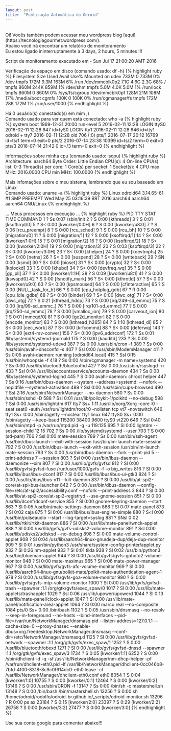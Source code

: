 ```yaml
---
layout: post
title:  "Publicação Automática do Odroid"
---
```

<br />
Oi! Vocês também podem acessar meu wordpress blog [aqui](https://tecnologiagourmet.wordpress.com/).  <br />
Abaixo você irá encontrar um relatório de monitoramento <br />
Eu estou ligado ininterruptamente à 3 days, 2 hours, 5 minutes !!!

Script de monitoramento executado em - Sun Jul 17 21:00:20 AMT 2016 <br />

Verificação de espaço em disco (comando usado: df -h)
{% highlight ruby %}
Filesystem      Size  Used Avail Use% Mounted on
udev            733M     0  733M   0% /dev
tmpfs           172M  9.3M  163M   6% /run
/dev/mmcblk0p2  7.1G  4.6G  2.3G  68% /
tmpfs           860M  244K  859M   1% /dev/shm
tmpfs           5.0M  4.0K  5.0M   1% /run/lock
tmpfs           860M     0  860M   0% /sys/fs/cgroup
/dev/mmcblk0p1  128M   21M  108M  17% /media/boot
cgmfs           100K     0  100K   0% /run/cgmanager/fs
tmpfs           172M   28K  172M   1% /run/user/1000
{% endhighlight %}

Há 0 usuário(s) conectado(s) em mim ;) <br />
Comando usado para ver quem está conectado: who -a
{% highlight ruby %}
           system boot  1969-12-31 20:00
           run-level 5  2016-02-11 12:28
LOGIN      ttyS0        2016-02-11 12:28               647 id=tyS0
LOGIN      tty1         2016-02-11 12:28               646 id=tty1
odroid   + tty7         2016-02-11 12:28  old          706 (:0)
           pts/1        2016-07-17 20:12             16769 id=ts/1  term=0 exit=0
           pts/2        2016-07-14 23:38             10399 id=ts/2  term=0 exit=0
           pts/3        2016-07-14 21:42                 0 id=/3    term=0 exit=0
{% endhighlight %}

Informações sobre minha cpu (comando usado: lscpu)
{% highlight ruby %}
Architecture:          aarch64
Byte Order:            Little Endian
CPU(s):                4
On-line CPU(s) list:   0-3
Thread(s) per core:    1
Core(s) per socket:    1
Socket(s):             4
CPU max MHz:           2016.0000
CPU min MHz:           100.0000
{% endhighlight %}

Mais infomações sobre o meu sistema, lembrando que eu sou baseado em Linux <br />
Comando usado: uname -a
{% highlight ruby %}
Linux odroid64 3.14.65-61 #1 SMP PREEMPT Wed May 25 03:16:39 BRT 2016 aarch64 aarch64 aarch64 GNU/Linux
{% endhighlight %}

... Meus processos em execução ...
{% highlight ruby %}
  PID TTY      STAT   TIME COMMAND
    1 ?        Ss     0:07 /sbin/init
    2 ?        S      0:00 [kthreadd]
    3 ?        S      0:01 [ksoftirqd/0]
    5 ?        S<     0:00 [kworker/0:0H]
    6 ?        S      0:00 [kworker/u8:0]
    7 ?        S      0:06 [rcu_preempt]
    8 ?        S      0:00 [rcu_sched]
    9 ?        S      0:00 [rcu_bh]
   10 ?        S      0:00 [migration/0]
   11 ?        S      0:00 [migration/1]
   12 ?        S      0:00 [ksoftirqd/1]
   14 ?        S<     0:00 [kworker/1:0H]
   15 ?        S      0:01 [migration/2]
   16 ?        S      0:00 [ksoftirqd/2]
   18 ?        S<     0:00 [kworker/2:0H]
   19 ?        S      0:00 [migration/3]
   20 ?        S      0:03 [ksoftirqd/3]
   22 ?        S<     0:00 [kworker/3:0H]
   23 ?        S<     0:00 [khelper]
   24 ?        S      0:00 [kdevtmpfs]
   25 ?        S<     0:00 [netns]
   26 ?        S<     0:00 [suspend]
   28 ?        S<     0:00 [writeback]
   29 ?        SN     0:00 [ksmd]
   30 ?        S<     0:00 [bioset]
   31 ?        S<     0:00 [crypto]
   32 ?        S<     0:00 [kblockd]
   33 ?        S      0:00 [khubd]
   34 ?        S<     0:00 [devfreq_wq]
   35 ?        S      0:00 [gp_pll]
   37 ?        S<     0:00 [kworker/1:1H]
   38 ?        S      0:09 [kworker/u8:1]
   41 ?        S      0:00 [kswapd0]
   42 ?        S      0:00 [fsnotify_mark]
   56 ?        S<     0:00 [kthrotld]
   57 ?        S<     0:00 [kworker/u9:0]
   63 ?        S<     0:00 [kpsmoused]
   64 ?        S      0:00 [cfinteractive]
   65 ?        S      0:00 [NULL_task_for_h]
   66 ?        S      0:00 [cpu_hotplug_gdb]
   67 ?        R      0:00 [cpu_idle_gdbs]
   68 ?        S<     0:00 [binder]
   69 ?        S<     0:00 [dwc_otg]
   71 ?        S<     0:00 [dwc_otg]
   72 ?        S      0:21 [kthread_hdcp]
   73 ?        S      0:00 [irq/249-sd_emmc]
   75 ?        S      0:00 [irq/99-sd_emmc_]
   76 ?        S      0:00 [irq/101-sd_emmc]
   77 ?        S      0:00 [irq/250-sd_emmc]
   78 ?        S      0:00 [vmalloc_ion]
   79 ?        S      0:00 [carveout_ion]
   80 ?        S      0:01 [mmcqd/0]
   81 ?        S      0:00 [ge2d_monitor]
   82 ?        S      0:00 [encode_monitor]
   83 ?        S      0:00 [kthread_h265]
   84 ?        S      1:10 [kthread_di]
   85 ?        S<     0:00 [cec_work]
   87 ?        S<     0:00 [krfcommd]
   88 ?        S<     0:00 [deferwq]
  143 ?        S<     0:00 [ext4-rsv-conver]
  156 ?        S<     0:00 [ipv6_addrconf]
  172 ?        Ss     0:01 /lib/systemd/systemd-journald
  175 ?        S      0:00 [kauditd]
  233 ?        Ss     0:00 /lib/systemd/systemd-udevd
  387 ?        Ss     0:00 /usr/sbin/cron -f
  389 ?        Ss     0:00 /usr/sbin/avahi-dnsconfd -s
  407 ?        Ssl    0:00 /usr/sbin/ModemManager
  411 ?        Ss     0:05 avahi-daemon: running [odroid64.local]
  415 ?        Ssl    0:15 /usr/bin/whoopsie -f
  418 ?        Ss     0:00 /sbin/cgmanager -m name=systemd
  420 ?        Ss     0:00 /usr/lib/bluetooth/bluetoothd
  427 ?        Ssl    0:00 /usr/sbin/rsyslogd -n
  433 ?        Ssl    0:04 /usr/lib/accountsservice/accounts-daemon
  434 ?        Ss     0:00 /lib/systemd/systemd-logind
  445 ?        S      0:00 avahi-daemon: chroot helper
  447 ?        Ss     0:16 /usr/bin/dbus-daemon --system --address=systemd: --nofork --nopidfile --systemd-activation
  489 ?        Ssl    0:00 /usr/sbin/cups-browsed
  490 ?        Ssl    2:16 /usr/sbin/NetworkManager --no-daemon
  580 ?        Ss     0:00 /usr/sbin/sshd -D
  588 ?        Ssl    0:01 /usr/lib/policykit-1/polkitd --no-debug
  598 ?        Ssl    0:00 /usr/sbin/lightdm
  617 tty7     Ss+    1:11 /usr/lib/xorg/Xorg -core :0 -seat seat0 -auth /var/run/lightdm/root/:0 -nolisten tcp vt7 -novtswitch
  646 tty1     Ss+    0:00 /sbin/agetty --noclear tty1 linux
  647 ttyS0    Ss+    0:00 /sbin/agetty --keep-baud 115200 38400 9600 ttyS0 vt220
  649 ?        Ssl    0:40 /usr/sbin/ntpd -p /var/run/ntpd.pid -g -u 119:125
  695 ?        Sl     0:00 lightdm --session-child 12 15
  702 ?        Ss     0:00 /lib/systemd/systemd --user
  703 ?        S      0:00 (sd-pam)
  706 ?        Ssl    0:00 mate-session
  789 ?        Ss     0:00 /usr/bin/ssh-agent /usr/bin/dbus-launch --exit-with-session /usr/bin/im-launch mate-session
  792 ?        S      0:00 /usr/bin/dbus-launch --exit-with-session /usr/bin/im-launch mate-session
  793 ?        Ss     0:00 /usr/bin/dbus-daemon --fork --print-pid 5 --print-address 7 --session
  803 ?        Ssl    0:00 /usr/bin/ibus-daemon --daemonize --xim
  807 ?        Sl     0:00 /usr/lib/gvfs/gvfsd
  812 ?        Sl     0:00 /usr/lib/gvfs/gvfsd-fuse /run/user/1000/gvfs -f -o big_writes
  816 ?        Sl     0:00 /usr/lib/ibus/ibus-dconf
  817 ?        Sl     0:00 /usr/lib/ibus/ibus-ui-gtk3
  824 ?        Sl     0:00 /usr/lib/ibus/ibus-x11 --kill-daemon
  837 ?        Sl     0:00 /usr/lib/at-spi2-core/at-spi-bus-launcher
  842 ?        S      0:00 /usr/bin/dbus-daemon --config-file=/etc/at-spi2/accessibility.conf --nofork --print-address 3
  844 ?        Sl     0:00 /usr/lib/at-spi2-core/at-spi2-registryd --use-gnome-session
  851 ?        Sl     0:00 /usr/lib/dconf/dconf-service
  855 ?        Sl     0:00 gnome-keyring-daemon --start
  863 ?        Sl     0:05 /usr/bin/mate-settings-daemon
  868 ?        Sl     0:07 mate-panel
  873 ?        Sl     0:02 caja
  875 ?        Sl     0:00 /usr/lib/ibus/ibus-engine-simple
  880 ?        S<l    0:00 /usr/bin/pulseaudio --start --log-target=syslog
  881 ?        SNsl   0:02 /usr/lib/rtkit/rtkit-daemon
  886 ?        Sl     0:00 /usr/lib/mate-panel/wnck-applet
  888 ?        Sl     0:00 /usr/lib/gvfs/gvfs-udisks2-volume-monitor
  891 ?        Ssl    0:00 /usr/lib/udisks2/udisksd --no-debug
  898 ?        Sl     0:00 mate-volume-control-applet
  908 ?        Sl     0:04 /usr/lib/aarch64-linux-gnu/deja-dup/deja-dup-monitor
  909 ?        Sl     0:01 /usr/bin/python3 /usr/share/system-config-printer/applet.py
  932 ?        Sl     0:26 nm-applet
  933 ?        Sl     0:01 tilda
  938 ?        Sl     0:02 /usr/bin/python3 /usr/bin/blueman-applet
  944 ?        Sl     0:00 /usr/lib/gvfs/gvfs-gphoto2-volume-monitor
  948 ?        Sl     0:00 mate-maximus
  965 ?        Sl     0:06 mate-power-manager
  967 ?        Sl     0:00 /usr/lib/gvfs/gvfs-afc-volume-monitor
  969 ?        Sl     0:00 /usr/lib/aarch64-linux-gnu/polkit-mate/polkit-mate-authentication-agent-1
  978 ?        Sl     0:00 /usr/lib/gvfs/gvfs-goa-volume-monitor
  990 ?        Sl     0:00 /usr/lib/gvfs/gvfs-mtp-volume-monitor
 1000 ?        Sl     0:00 /usr/lib/gvfs/gvfsd-trash --spawner :1.1 /org/gtk/gvfs/exec_spaw/0
 1017 ?        Sl     0:00 /usr/lib/mate-applets/trashapplet
 1029 ?        Ssl    0:06 /usr/lib/upower/upowerd
 1044 ?        Sl     0:13 /usr/lib/mate-panel/clock-applet
 1047 ?        Sl     0:00 /usr/lib/mate-panel/notification-area-applet
 1064 ?        Sl     0:00 marco.real --no-composite
 1084 pts/0    Ss+    0:00 /bin/bash
 1102 ?        S      0:05 /usr/sbin/dnsmasq --no-resolv --keep-in-foreground --no-hosts --bind-interfaces --pid-file=/var/run/NetworkManager/dnsmasq.pid --listen-address=127.0.1.1 --cache-size=0 --proxy-dnssec --enable-dbus=org.freedesktop.NetworkManager.dnsmasq --conf-dir=/etc/NetworkManager/dnsmasq.d
 1125 ?        Sl     0:00 /usr/lib/gvfs/gvfsd-network --spawner :1.1 /org/gtk/gvfs/exec_spaw/1
 1252 ?        S      0:00 /usr/lib/bluetooth/obexd
 1271 ?        Sl     0:00 /usr/lib/gvfs/gvfsd-dnssd --spawner :1.1 /org/gtk/gvfs/exec_spaw/3
 1734 ?        S      0:05 [kworker/1:1]
 6252 ?        S      0:00 /sbin/dhclient -d -q -sf /usr/lib/NetworkManager/nm-dhcp-helper -pf /var/run/dhclient-eth0.pid -lf /var/lib/NetworkManager/dhclient-0cc046b8-7bfd-4f00-8318-8c9c0f614dc0-eth0.lease -cf /var/lib/NetworkManager/dhclient-eth0.conf eth0
 8054 ?        S      0:04 [kworker/1:0]
10755 ?        S      0:00 [kworker/0:1]
12464 ?        S      0:00 [kworker/0:2]
13146 ?        S      0:00 /usr/sbin/CRON -f
13147 ?        Ss     0:00 /bin/sh -c mastershell.sh
13148 ?        S      0:00 /bin/bash /bin/mastershell.sh
13256 ?        S      0:00 sh /home/odroid/rodolfo/odroid-br.github.io/_scripts/odroid-monitor.sh
13296 ?        R      0:00 ps ax
23184 ?        S      0:15 [kworker/2:0]
23397 ?        S      0:29 [kworker/2:2]
26758 ?        S      0:00 [kworker/3:2]
27477 ?        S      0:00 [kworker/3:0]
{% endhighlight %}

Use sua conta google para comentar abaixo!!!
